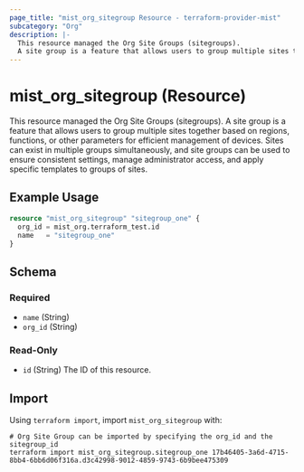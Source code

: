```yaml
---
page_title: "mist_org_sitegroup Resource - terraform-provider-mist"
subcategory: "Org"
description: |-
  This resource managed the Org Site Groups (sitegroups).
  A site group is a feature that allows users to group multiple sites together based on regions, functions, or other parameters for efficient management of devices. Sites can exist in multiple groups simultaneously, and site groups can be used to ensure consistent settings, manage administrator access, and apply specific templates to groups of sites.
---
```


# mist_org_sitegroup (Resource)

This resource managed the Org Site Groups (sitegroups).
A site group is a feature that allows users to group multiple sites together based on regions, functions, or other parameters for efficient management of devices. Sites can exist in multiple groups simultaneously, and site groups can be used to ensure consistent settings, manage administrator access, and apply specific templates to groups of sites.


## Example Usage

```terraform
resource "mist_org_sitegroup" "sitegroup_one" {
  org_id = mist_org.terraform_test.id
  name   = "sitegroup_one"
}
```

<!-- schema generated by tfplugindocs -->
## Schema

### Required

- `name` (String)
- `org_id` (String)

### Read-Only

- `id` (String) The ID of this resource.



## Import
Using `terraform import`, import `mist_org_sitegroup` with:
```shell
# Org Site Group can be imported by specifying the org_id and the sitegroup_id
terraform import mist_org_sitegroup.sitegroup_one 17b46405-3a6d-4715-8bb4-6bb6d06f316a.d3c42998-9012-4859-9743-6b9bee475309
```